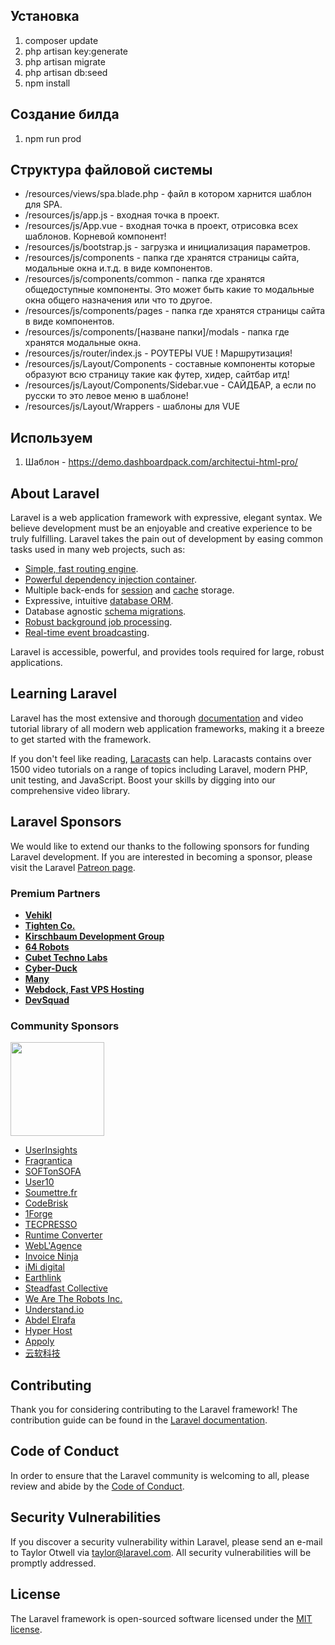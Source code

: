 
## Установка

1. composer update
2. php artisan key:generate
3. php artisan migrate
4. php artisan db:seed
5. npm install

## Создание билда 
1. npm run prod

## Структура файловой системы
- /resources/views/spa.blade.php - файл в котором харнится шаблон для SPA.
- /resources/js/app.js - входная точка в проект.
- /resources/js/App.vue - входная точка в проект, отрисовка всех шаблонов. Корневой компонент!
- /resources/js/bootstrap.js - загрузка и инициализация параметров.
- /resources/js/components - папка где хранятся страницы сайта, модальные окна и.т.д. в виде компонентов.
- /resources/js/components/common - папка где хранятся общедоступные компоненты. Это может быть какие то модальные окна общего назначения или что то другое.
- /resources/js/components/pages - папка где хранятся страницы сайта в виде компонентов.
- /resources/js/components/[назване папки]/modals - папка где хранятся модальные окна.
- /resources/js/router/index.js - РОУТЕРЫ VUE ! Маршрутизация!
- /resources/js/Layout/Components - составные компоненты которые образуют всю страницу такие как футер, хидер, сайтбар итд!
- /resources/js/Layout/Components/Sidebar.vue - САЙДБАР, а если по русски то это левое меню в шаблоне!
- /resources/js/Layout/Wrappers - шаблоны для VUE


## Используем 
1. Шаблон - https://demo.dashboardpack.com/architectui-html-pro/

## About Laravel

Laravel is a web application framework with expressive, elegant syntax. We believe development must be an enjoyable and creative experience to be truly fulfilling. Laravel takes the pain out of development by easing common tasks used in many web projects, such as:

- [Simple, fast routing engine](https://laravel.com/docs/routing).
- [Powerful dependency injection container](https://laravel.com/docs/container).
- Multiple back-ends for [session](https://laravel.com/docs/session) and [cache](https://laravel.com/docs/cache) storage.
- Expressive, intuitive [database ORM](https://laravel.com/docs/eloquent).
- Database agnostic [schema migrations](https://laravel.com/docs/migrations).
- [Robust background job processing](https://laravel.com/docs/queues).
- [Real-time event broadcasting](https://laravel.com/docs/broadcasting).

Laravel is accessible, powerful, and provides tools required for large, robust applications.

## Learning Laravel

Laravel has the most extensive and thorough [documentation](https://laravel.com/docs) and video tutorial library of all modern web application frameworks, making it a breeze to get started with the framework.

If you don't feel like reading, [Laracasts](https://laracasts.com) can help. Laracasts contains over 1500 video tutorials on a range of topics including Laravel, modern PHP, unit testing, and JavaScript. Boost your skills by digging into our comprehensive video library.

## Laravel Sponsors

We would like to extend our thanks to the following sponsors for funding Laravel development. If you are interested in becoming a sponsor, please visit the Laravel [Patreon page](https://patreon.com/taylorotwell).

### Premium Partners

- **[Vehikl](https://vehikl.com/)**
- **[Tighten Co.](https://tighten.co)**
- **[Kirschbaum Development Group](https://kirschbaumdevelopment.com)**
- **[64 Robots](https://64robots.com)**
- **[Cubet Techno Labs](https://cubettech.com)**
- **[Cyber-Duck](https://cyber-duck.co.uk)**
- **[Many](https://www.many.co.uk)**
- **[Webdock, Fast VPS Hosting](https://www.webdock.io/en)**
- **[DevSquad](https://devsquad.com)**

### Community Sponsors

<a href="https://op.gg"><img src="http://opgg-static.akamaized.net/icon/t.rectangle.png" width="150"></a>

- [UserInsights](https://userinsights.com)
- [Fragrantica](https://www.fragrantica.com)
- [SOFTonSOFA](https://softonsofa.com/)
- [User10](https://user10.com)
- [Soumettre.fr](https://soumettre.fr/)
- [CodeBrisk](https://codebrisk.com)
- [1Forge](https://1forge.com)
- [TECPRESSO](https://tecpresso.co.jp/)
- [Runtime Converter](http://runtimeconverter.com/)
- [WebL'Agence](https://weblagence.com/)
- [Invoice Ninja](https://www.invoiceninja.com)
- [iMi digital](https://www.imi-digital.de/)
- [Earthlink](https://www.earthlink.ro/)
- [Steadfast Collective](https://steadfastcollective.com/)
- [We Are The Robots Inc.](https://watr.mx/)
- [Understand.io](https://www.understand.io/)
- [Abdel Elrafa](https://abdelelrafa.com)
- [Hyper Host](https://hyper.host)
- [Appoly](https://www.appoly.co.uk)
- [云软科技](http://www.yunruan.ltd/)

## Contributing

Thank you for considering contributing to the Laravel framework! The contribution guide can be found in the [Laravel documentation](https://laravel.com/docs/contributions).

## Code of Conduct

In order to ensure that the Laravel community is welcoming to all, please review and abide by the [Code of Conduct](https://laravel.com/docs/contributions#code-of-conduct).

## Security Vulnerabilities

If you discover a security vulnerability within Laravel, please send an e-mail to Taylor Otwell via [taylor@laravel.com](mailto:taylor@laravel.com). All security vulnerabilities will be promptly addressed.

## License

The Laravel framework is open-sourced software licensed under the [MIT license](https://opensource.org/licenses/MIT).
